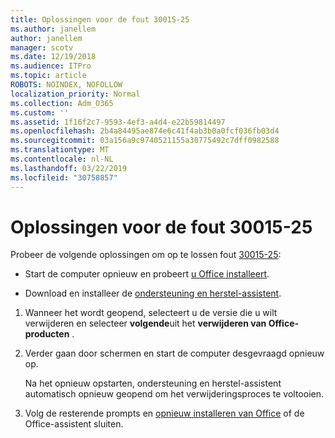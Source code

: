 ```yaml
---
title: Oplossingen voor de fout 30015-25
ms.author: janellem
author: janellem
manager: scotv
ms.date: 12/19/2018
ms.audience: ITPro
ms.topic: article
ROBOTS: NOINDEX, NOFOLLOW
localization_priority: Normal
ms.collection: Adm_O365
ms.custom: ''
ms.assetid: 1f16f2c7-9593-4ef3-a4d4-e22b59814497
ms.openlocfilehash: 2b4a84495ae874e6c41f4ab3b0a0fcf036fb03d4
ms.sourcegitcommit: 03a156a9c9740521155a30775492c7dff0982588
ms.translationtype: MT
ms.contentlocale: nl-NL
ms.lasthandoff: 03/22/2019
ms.locfileid: "30758857"
---
```

# <a name="solutions-for-error-30015-25"></a>Oplossingen voor de fout 30015-25

Probeer de volgende oplossingen om op te lossen fout [30015-25](https://support.office.com/article/d5df89a9-0507-4b4c-92f9-22f457e630aa?wt.mc_id=Alchemy_ClientDIA):
  
- Start de computer opnieuw en probeert [u Office installeert](https://portal.office.com/OLS/MySoftware.aspx).
    
- Download en installeer de [ondersteuning en herstel-assistent](https://aka.ms/SARA-OfficeUninstall-Alchemy).
    
1. Wanneer het wordt geopend, selecteert u de versie die u wilt verwijderen en selecteer **volgende**uit het **verwijderen van Office-producten** . 
    
2. Verder gaan door schermen en start de computer desgevraagd opnieuw op.
    
    Na het opnieuw opstarten, ondersteuning en herstel-assistent automatisch opnieuw geopend om het verwijderingsproces te voltooien.
    
3. Volg de resterende prompts en [opnieuw installeren van Office](https://portal.office.com/OLS/MySoftware.aspx) of de Office-assistent sluiten. 
    

